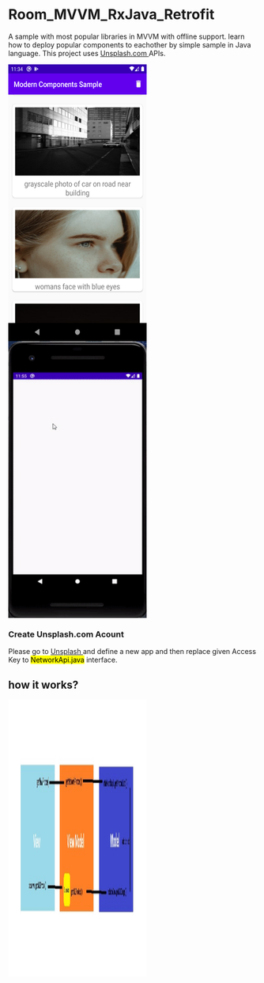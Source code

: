 # Room_MVVM_RxJava_Retrofit
A sample with most popular libraries in MVVM with offline support. learn how to deploy popular components to eachother by simple sample in Java language.
This project uses <a href="Unsplash.com" > Unsplash.com </a> APIs.


<p  float="left">
 <img align="left" src="images/image.png" width="280" height="560">
 <img align="center" src="images/sample.gif" width="280" height="560">
</p>


<h3> Create Unsplash.com Acount</h3>

Please go to <a href="Unsplash.com" > Unsplash </a> and define a new app and then replace given Access Key to <mark>NetworkApi.java</mark> interface.

<h2> how it works? </h2>
<p  float="left">
 <img align="left" src="images/diagrom.jpg" width="280" height="560">
</p>
